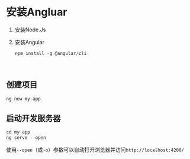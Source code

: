 # 安装Angluar

1. 安装Node.Js

2. 安装Angular

   ```javascript
   npm install -g @angular/cli
   ```

   ​

## 创建项目

`ng new my-app`





## 启动开发服务器

``` javascript
cd my-app
ng serve --open
```

使用`--open`（或`-o`）参数可以自动打开浏览器并访问`http://localhost:4200/`